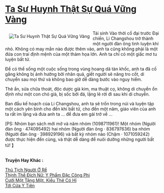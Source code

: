 <a href="https://truyentiki.com/ta-su-huynh-that-su-qua-vung-vang.33776/" title="Ta Sư Huynh Thật Sự Quá Vững Vàng"><h1>Ta Sư Huynh Thật Sự Quá Vững Vàng</h1></a><div style="display:table"><img align="right" style="float: left; padding: 10px;" src="https://truyentiki.com/a/img/str/src/33776.jpg" alt="Ta Sư Huynh Thật Sự Quá Vững Vàng">Tái sinh Vào thời cổ đại trước Đại chiến, Li Changshou trở thành một người đàn ông tinh luyện khí nhỏ. Không có may mắn nào được thêm vào, anh ta cũng không phải là một đứa con trai định mệnh của một thảm họa lớn. Anh ta chỉ có một giấc mơ tu luyện bất tử. <p></p> Để có thể sống một cuộc sống trong vùng hoang dã tàn khốc, anh ta đã cố gắng không bị ảnh hưởng bởi nhân quả, giết người sẽ nâng tro cốt, di chuyển sau mọi thứ và không bao giờ dễ dàng bước vào nguy hiểm. <p></p> Thẻ ẩn, sửa chữa thoát, độc dược giả kim, ma thuật cọ, không di chuyển ổn định như một con chó già, bị sốc bởi đá, lặng lẽ rời đi sau khi di chuyển. <p></p> Ban đầu kế hoạch của Li Changshou, anh ta sẽ trốn trong núi và luyện tập một cách yên bình cho đến khi bất tử, cho đến một năm, giáo viên của anh ta rất im lặng và đưa anh ta ... để đưa em gái trở về ... <p></p> [PS: Nhóm bạn sách mới mở và năm nhóm (1098711961)! Một nhóm (Người đàn ông · 474095492) hai nhóm (Người đàn ông · 836797636) ba nhóm (Người đàn ông · 398929196) và bất kỳ nhóm nào (Chậm · 1071059242) được thực hiện đến cùng, và thật dễ dàng để nuôi dưỡng những người bất tử! 】</div><p><br><b>Truyện Hay Khác :</b></p><a href="https://truyentiki.com/thu-tich-nguoi-o-re.33775/" alt="Thủ Tịch Người Ở Rể">Thủ Tịch Người Ở Rể</a><br/><a href="https://github.com/nownovels/top500/tree/master/truyenhay/33565/" alt="Thịnh Thế Đích Nữ: Y Phẩm Đặc Công Phi">Thịnh Thế Đích Nữ: Y Phẩm Đặc Công Phi</a><br/><a href="https://truyentiki.wordpress.com/2020/06/08/cuoi-mot-tang-mot-kieu-the-co-hi/" alt="Cưới Một Tặng Một, Kiều Thê Có Hỉ">Cưới Một Tặng Một, Kiều Thê Có Hỉ</a><br/><a href="https://github.com/nownovels/top500/tree/master/truyenhay/33459/" alt="Tới Cửa Y Tiên">Tới Cửa Y Tiên</a><br/>